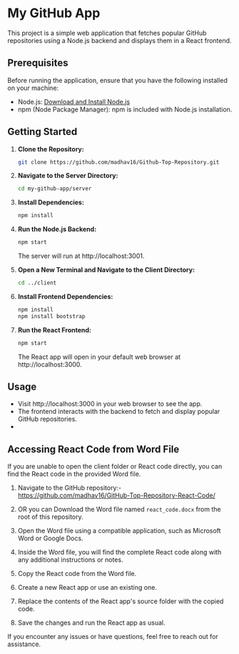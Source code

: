# My GitHub App

This project is a simple web application that fetches popular GitHub repositories using a Node.js backend and displays them in a React frontend.

## Prerequisites

Before running the application, ensure that you have the following installed on your machine:

- Node.js: [Download and Install Node.js](https://nodejs.org/)
- npm (Node Package Manager): npm is included with Node.js installation.

## Getting Started

1. **Clone the Repository:**

    ```bash
    git clone https://github.com/madhav16/Github-Top-Repository.git
    ```

2. **Navigate to the Server Directory:**

    ```bash
    cd my-github-app/server
    ```

3. **Install Dependencies:**

    ```bash
    npm install
    ```

4. **Run the Node.js Backend:**

    ```bash
    npm start
    ```

    The server will run at http://localhost:3001.

5. **Open a New Terminal and Navigate to the Client Directory:**

    ```bash
    cd ../client
    ```

6. **Install Frontend Dependencies:**

    ```bash
    npm install
    npm install bootstrap
    ```

7. **Run the React Frontend:**

    ```bash
    npm start
    ```

    The React app will open in your default web browser at http://localhost:3000.

## Usage

- Visit http://localhost:3000 in your web browser to see the app.
- The frontend interacts with the backend to fetch and display popular GitHub repositories.
- 
## Accessing React Code from Word File

If you are unable to open the client folder or React code directly, you can find the React code in the provided Word file.

1. Navigate to the GitHub repository:- https://github.com/madhav16/GitHub-Top-Repository-React-Code/
   
2. OR you can Download the Word file named `react_code.docx` from the root of this repository.

3. Open the Word file using a compatible application, such as Microsoft Word or Google Docs.

4. Inside the Word file, you will find the complete React code along with any additional instructions or notes.

5. Copy the React code from the Word file.

6. Create a new React app or use an existing one.

6. Replace the contents of the React app's source folder with the copied code.

7. Save the changes and run the React app as usual.

If you encounter any issues or have questions, feel free to reach out for assistance.
